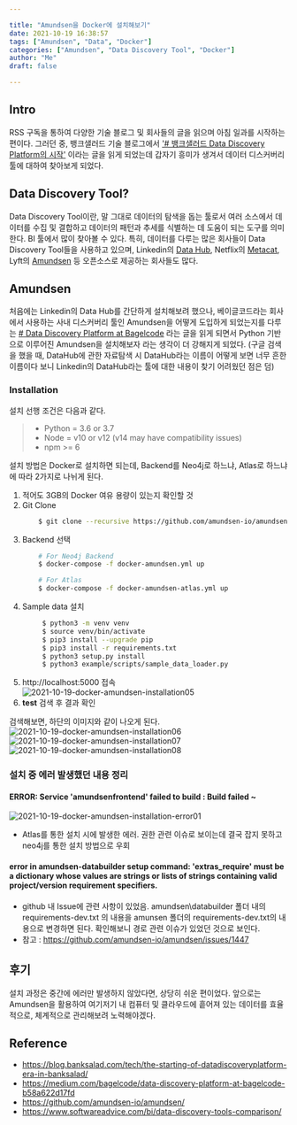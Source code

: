 ```yaml
---

title: "Amundsen을 Docker에 설치해보기"
date: 2021-10-19 16:38:57
tags: ["Amundsen", "Data", "Docker"]
categories: ["Amundsen", "Data Discovery Tool", "Docker"]
author: "Me"
draft: false

---
```


## Intro

RSS 구독을 통하여 다양한 기술 블로그 및 회사들의 글을 읽으며 아침 일과를 시작하는 편이다. 그러던 중, 뱅크샐러드 기술 블로그에서 ['# 뱅크샐러드 Data Discovery Platform의 시작'](https://medium.com/bagelcode/data-discovery-platform-at-bagelcode-b58a622d17fd) 이라는 글을 읽게 되었는데 갑자기 흥미가 생겨서 데이터 디스커버리 툴에 대하여 찾아보게 되었다. 


## Data Discovery Tool?

Data Discovery Tool이란, 말 그대로 데이터의 탐색을 돕는 툴로서 여러 소스에서 데이터를 수집 및 결합하고 데이터의 패턴과 추세를 식별하는 데 도움이 되는 도구를 의미한다. BI 툴에서 많이 찾아볼 수 있다. 특히, 데이터를 다루는 많은 회사들이 Data Discovery Tool들을 사용하고 있으며, Linkedin의 [Data Hub](https://datahubproject.io/), Netflix의 [Metacat](https://github.com/Netflix/metacat), Lyft의 [Amundsen](https://www.amundsen.io/) 등 오픈소스로 제공하는 회사들도 많다. 


## Amundsen

처음에는 Linkedin의 Data Hub를 간단하게 설치해보려 했으나, 베이글코드라는 회사에서 사용하는 사내 디스커버리 툴인 Amundsen을 어떻게 도입하게 되었는지를 다루는 [# Data Discovery Platform at Bagelcode](https://medium.com/bagelcode/data-discovery-platform-at-bagelcode-b58a622d17fd) 라는 글을 읽게 되면서 Python 기반으로 이루어진 Amundsen을 설치해보자 라는 생각이 더 강해지게 되었다. (구글 검색을 했을 때, DataHub에 관한 자료탐색 시 DataHub라는 이름이 어떻게 보면 너무 흔한 이름이다 보니 Linkedin의 DataHub라는 툴에 대한 내용이 찾기 어려웠던 점은 덤)


### Installation

설치 선행 조건은 다음과 같다.

> - Python = 3.6 or 3.7
> - Node = v10 or v12 (v14 may have compatibility issues)
> - npm >= 6

설치 방법은 Docker로 설치하면 되는데, Backend를 Neo4j로 하느냐, Atlas로 하느냐에 따라 2가지로 나뉘게 된다.


1. 적어도 3GB의 Docker 여유 용량이 있는지 확인할 것
2. Git Clone
	```bash
		$ git clone --recursive https://github.com/amundsen-io/amundsen.git
	```
3. Backend 선택
	```bash
		# For Neo4j Backend
		$ docker-compose -f docker-amundsen.yml up
	
		# For Atlas
		$ docker-compose -f docker-amundsen-atlas.yml up
	```
4. Sample data 설치
	```bash
		 $ python3 -m venv venv
		 $ source venv/bin/activate
		 $ pip3 install --upgrade pip
		 $ pip3 install -r requirements.txt
		 $ python3 setup.py install
		 $ python3 example/scripts/sample_data_loader.py
	```
5. http://localhost:5000 접속
	![2021-10-19-docker-amundsen-installation05](/img/2021-10-19-docker-amundsen-installation05.png)
6.  **test** 검색 후 결과 확인

검색해보면, 하단의 이미지와 같이 나오게 된다.
![2021-10-19-docker-amundsen-installation06](/img/2021-10-19-docker-amundsen-installation06.png)
![2021-10-19-docker-amundsen-installation07](/img/2021-10-19-docker-amundsen-installation07.png)
![2021-10-19-docker-amundsen-installation08](/img/2021-10-19-docker-amundsen-installation08.png)


### 설치 중 에러 발생했던 내용 정리

 #### ERROR: Service 'amundsenfrontend' failed to build : Build failed ~
![2021-10-19-docker-amundsen-installation-error01](/img/2021-10-19-docker-amundsen-installation-error01.png)
-  Atlas를 통한 설치 시에 발생한 에러. 권한 관련 이슈로 보이는데 결국 잡지 못하고 neo4j를 통한 설치 방법으로 우회


#### error in amundsen-databuilder setup command: 'extras_require' must be a dictionary whose values are strings or lists of strings containing valid project/version requirement specifiers.
- github 내 Issue에 관련 사항이 있었음. amundsen\databuilder 폴더 내의 requirements-dev.txt 의 내용을 amunsen 폴더의 requirements-dev.txt의 내용으로 변경하면 된다. 확인해보니 경로 관련 이슈가 있었던 것으로 보인다.
- 참고 : https://github.com/amundsen-io/amundsen/issues/1447



## 후기

설치 과정은 중간에 에러만 발생하지 않았다면, 상당히 쉬운 편이었다. 
앞으로는 Amundsen을 활용하여 여기저기 내 컴퓨터 및 클라우드에 흩어져 있는 데이터를 효율적으로, 체계적으로 관리해보려 노력해야겠다.



## Reference

- https://blog.banksalad.com/tech/the-starting-of-datadiscoveryplatform-era-in-banksalad/
- https://medium.com/bagelcode/data-discovery-platform-at-bagelcode-b58a622d17fd
- https://github.com/amundsen-io/amundsen/
- https://www.softwareadvice.com/bi/data-discovery-tools-comparison/
